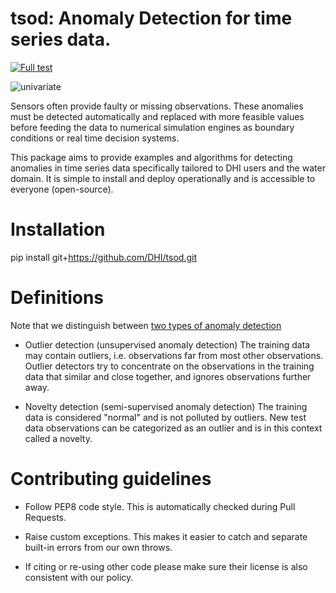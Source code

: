 # tsod: Anomaly Detection for time series data.
[![Full test](https://github.com/DHI/tsod/actions/workflows/python-app.yml/badge.svg)](https://github.com/DHI/tsod/actions/workflows/python-app.yml)

![univariate](images/anomaly.png)

Sensors often provide faulty or missing observations. These anomalies must be detected automatically and replaced with more feasible values before feeding the data to numerical simulation engines as boundary conditions or real time decision systems.

This package aims to provide examples and algorithms for detecting anomalies in time series data specifically tailored to DHI users and the water domain. It is simple to install and deploy operationally and is accessible to everyone (open-source).



# Installation
pip install git+https://github.com/DHI/tsod.git

# Definitions
Note that we distinguish between [two types of anomaly detection](https://scikit-learn.org/stable/modules/outlier_detection.html)

- Outlier detection (unsupervised anomaly detection)
The training data may contain outliers, i.e. observations far from most other observations. Outlier detectors try to concentrate on the observations in the training data that similar and close together, and ignores observations further away.

- Novelty detection (semi-supervised anomaly detection)
The training data is considered "normal" and is not polluted by outliers. New test data observations can be categorized as an outlier and is in this context called a novelty.


# Contributing guidelines
- Follow PEP8 code style. This is automatically checked during Pull Requests.

- Raise custom exceptions. This makes it easier to catch and separate built-in errors from our own throws.

- If citing or re-using other code please make sure their license is also consistent with our policy.

